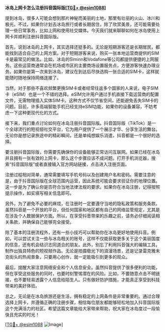 **冰岛上网卡怎么注册抖音国际版[[TG💪+ @esim1088](https://t.me/s/esim1088)]**

提到冰岛，很多人可能会想到那片神秘而美丽的土地，那里有壮丽的火山、冰川和极光。不过，如果你计划去冰岛旅行或者长期居住，除了欣赏美景，还可能需要处理一些日常事务，比如上网和使用社交媒体。今天我们就来聊聊如何在冰岛使用上网卡并顺利注册抖音国际版。

首先，说到冰岛的上网卡，其实选择还挺多的。无论是短期游客还是长期居民，都能找到适合自己的上网方案。对于短期游客来说，购买一张本地运营商提供的SIM卡是最常见的做法。比如，冰岛的Siminn和Vodafone等公司都提供便捷的上网服务。这些运营商通常会在机场或市区的主要商场设置服务点，方便游客快速办理业务。如果你是第一次来到冰岛，建议在到达后尽快选购一张合适的SIM卡，这样就能随时随地保持网络连接了。

当然，对于那些不喜欢频繁更换SIM卡或者经常往返多个国家的人来说，电子SIM卡（eSIM）也是一个不错的选择。eSIM允许用户通过手机直接下载运营商的配置文件，无需物理插入实体SIM卡。这种方式不仅节省空间，还能避免丢失SIM卡的问题。目前，许多高端智能手机已经支持eSIM功能，如果你的设备兼容，不妨考虑一下这种更现代化的方式。

接下来，我们重点讨论如何在冰岛注册抖音国际版。抖音国际版（TikTok）是一个全球流行的短视频社交平台，它为用户提供了一个展示才华、分享生活的舞台。无论你是想记录旅途中的精彩瞬间，还是单纯想娱乐消遣，抖音都是一个很好的选择。

要注册抖音国际版，你需要先确保你的设备能够正常访问互联网。如果已经在冰岛并且拥有一张有效的上网卡，那么这个步骤应该不成问题。打开手机浏览器，搜索“抖音国际版”或者直接输入官方网站链接，点击进入注册页面。

注册过程相对简单，通常需要填写手机号码以及创建用户名和密码。需要注意的是，由于抖音国际版在全球范围内运营，因此系统可能会要求验证你的地理位置。这一步是为了确认你是否符合当地法律法规的要求。如果你在冰岛注册，记得按照提示操作，如实填写相关信息即可。

另外，为了避免不必要的麻烦，在注册时一定要遵守当地的隐私政策和服务条款。虽然抖音是一个开放的平台，但任何国家和地区都有自己的网络监管规定，尤其是在涉及个人数据保护方面。所以，在享受抖音带来的乐趣之前，请务必仔细阅读相关条款，并确保自己能够完全接受。

除了基本的注册流程外，还有一些小技巧可以帮助你在冰岛更好地使用抖音。例如，可以尝试关注一些与冰岛相关的账号，这样不仅能获取更多关于这个美丽国度的信息，还有机会结识志同道合的朋友。此外，别忘了利用抖音强大的编辑工具，制作出独具特色的短视频作品。无论是拍摄极光下的浪漫场景，还是记录雷克雅未克街头的热闹景象，只要用心创作，就一定能吸引到更多的观众。

最后，提醒大家注意网络安全和个人信息安全。虽然抖音提供了很多便利的功能，但在享受这些服务的同时，也要时刻警惕潜在的风险。比如，不要随意点击不明链接，也不要轻易透露个人信息给陌生人。只有做好防护措施，才能真正享受到科技带来的美好体验。

总之，无论是在冰岛旅游还是生活，拥有稳定的上网条件是非常重要的。通过合理选择上网卡，并遵循正确的注册步骤，相信每位朋友都能够轻松地加入抖音国际版这个充满活力的社区。希望这篇文章能给大家带来帮助，祝大家在冰岛度过一段愉快且充实的时光！

[[TG💪+ @esim1088](https://t.me/s/esim1088) ![Image](https://i.postimg.cc/4NQfJmqS/Snipaste-2025-05-13-00-14-12.png)]